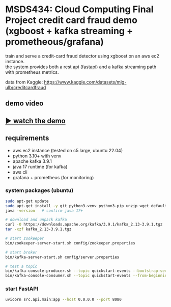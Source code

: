 # MSDS434: Cloud Computing Final Project credit card fraud demo (xgboost + kafka streaming + prometheous/grafana)

train and serve a credit-card fraud detector using xgboost on an aws ec2 instance.  
the system provides both a rest api (fastapi) and a kafka streaming path with prometheus metrics.

data from Kaggle: https://www.kaggle.com/datasets/mlg-ulb/creditcardfraud

## demo video

[▶ watch the demo](https://github.com/ryan-osleeb/MSDS434_FinalProject_CreditCardFraud/releases/latest/download/MSDS434_CreditCardFraud_Application_default.mp4
)
---

## requirements

- aws ec2 instance (tested on c5.large, ubuntu 22.04)
- python 3.10+ with venv
- apache kafka 3.9.1
- java 17 runtime (for kafka)
- aws cli
- grafana + prometheus (for monitoring)

### system packages (ubuntu)
```bash
sudo apt-get update
sudo apt-get install -y git python3-venv python3-pip unzip wget default-jre
java -version   # confirm java 17+

# download and unpack kafka
curl -O https://downloads.apache.org/kafka/3.9.1/kafka_2.13-3.9.1.tgz
tar -xzf kafka_2.13-3.9.1.tgz

# start zookeeper
bin/zookeeper-server-start.sh config/zookeeper.properties

# start broker
bin/kafka-server-start.sh config/server.properties

# test a topic
bin/kafka-console-producer.sh --topic quickstart-events --bootstrap-server localhost:9092
bin/kafka-console-consumer.sh --topic quickstart-events --from-beginning --bootstrap-server localhost:9092
```

### start FastAPI
```bash
uvicorn src.api.main:app --host 0.0.0.0 --port 8080
```
